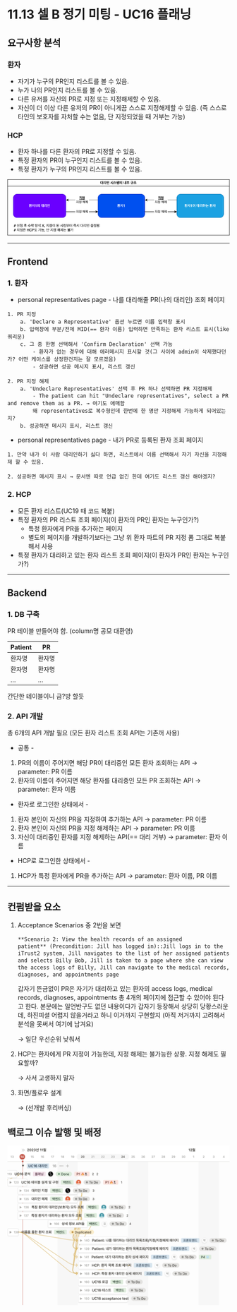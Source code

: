 # 11.13 셀 B 정기 미팅 - UC16 플래닝

## 요구사항 분석

### 환자

- 자기가 누구의 PR인지 리스트를 볼 수 있음.
- 누가 나의 PR인지 리스트를 볼 수 있음.
- 다른 유저를 자신의 PR로 지정 또는 지정해제할 수 있음.
- 자신이 더 이상 다른 유저의 PR이 아니게끔 스스로 지정해제할 수 있음.
(즉 스스로 타인의 보호자를 자처할 수는 없음, 단 지정되었을 때 거부는 가능)

### HCP

- 환자 하나를 다른 환자의 PR로 지정할 수 있음.
- 특정 환자의 PR이 누구인지 리스트를 볼 수 있음.
- 특정 환자가 누구의 PR인지 리스트를 볼 수 있음.

![1113-daeri-in](resources/1113-daeri-in.png)

---

## Frontend

### 1. 환자

- personal representatives page - 나를 대리해줄 PR(나의 대리인) 조회 페이지

```
1. PR 지정
    a. 'Declare a Representative' 옵션 누르면 이름 입력창 표시
    b. 입력창에 부분/전체 MID(== 환자 이름) 입력하면 만족하는 환자 리스트 표시(like 쿼리문)
    c. 그 중 한명 선택해서 'Confirm Declaration' 선택 가능
        - 환자가 없는 경우에 대해 에러메시지 표시할 것(그 사이에 admin이 삭제했다던가? 어떤 케이스를 상정한건지는 잘 모르겠음)
        - 성공하면 성공 메시지 표시, 리스트 갱신

2. PR 지정 해제
    a. 'Undeclare Representatives' 선택 후 PR 하나 선택하면 PR 지정해제
        - The patient can hit "Undeclare representatives", select a PR and remove them as a PR. → 여기도 애매함
        왜 representatives로 복수형인데 한번에 한 명만 지정해제 가능하게 되어있는지?
    b. 성공하면 메시지 표시, 리스트 갱신
```

- personal representatives page - 내가 PR로 등록된 환자 조회 페이지

```
1. 만약 내가 이 사람 대리인하기 싫다 하면, 리스트에서 이름 선택해서 자기 자신을 지정해제 할 수 있음.

2. 성공하면 메시지 표시 → 문서엔 따로 언급 없긴 한데 여기도 리스트 갱신 해야겠지?
```

### 2. HCP

- 모든 환자 리스트(UC19 때 코드 복붙)
- 특정 환자의 PR 리스트 조회 페이지(이 환자의 PR인 환자는 누구인가?)
  - 특정 환자에게 PR을 추가하는 페이지
  - 별도의 페이지를 개발하기보다는 그냥 위 환자 파트의 PR 지정 폼 그대로 복붙해서 사용
- 특정 환자가 대리하고 있는 환자 리스트 조회 페이지(이 환자가 PR인 환자는 누구인가?)

---

## Backend

### 1. DB 구축

PR 테이블 만들어야 함. (column명 공모 대환영)

| Patient | PR     |
| ------- | ------ |
| 환자명  | 환자명 |
| 환자명  | 환자명 |
| …       | …      |

간단한 테이블이니 금?방 할듯

### 2. API 개발

총 6개의 API 개발 필요 (모든 환자 리스트 조회 API는 기존꺼 사용)

- 공통 -

1. PR의 이름이 주어지면 해당 PR이 대리중인 모든 환자 조회하는 API → parameter: PR 이름
2. 환자의 이름이 주어지면 해당 환자를 대리중인 모든 PR 조회하는 API → parameter: 환자 이름

- 환자로 로그인한 상태에서 -

1. 환자 본인이 자신의 PR을 지정하여 추가하는 API → parameter: PR 이름
2. 환자 본인이 자신의 PR을 지정 해제하는 API → parameter: PR 이름
3. 자신이 대리중인 환자를 지정 해제하는 API(== 대리 거부) → parameter: 환자 이름

- HCP로 로그인한 상태에서 -

1. HCP가 특정 환자에게 PR을 추가하는 API → parameter: 환자 이름, PR 이름

---

## 컨펌받을 요소

1. Acceptance Scenarios 중 2번을 보면

    ```
    **Scenario 2: View the health records of an assigned patient** (Precondition: Jill has logged in)::Jill logs in to the iTrust2 system, Jill navigates to the list of her assigned patients and selects Billy Bob, Jill is taken to a page where she can view the access logs of Billy, Jill can navigate to the medical records, diagnoses, and appointments page
    ```

    갑자기 뜬금없이 PR은 자기가 대리하고 있는 환자의 access logs, medical records, diagnoses, appointments 총 4개의 페이지에 접근할 수 있어야 된다고 한다. 본문에는 일언반구도 없던 내용이다가 갑자기 등장해서 상당히 당황스러운데, 하진피셜 어렵지 않을거라고 하니 이거까지 구현할지 (아직 저거까지 고려해서 분석을 못써서 여기에 남겨요)

    → 일단 우선순위 낮춰서

2. HCP는 환자에게 PR 지정이 가능한데, 지정 해제는 불가능한 상황. 지정 해제도 필요할까?

    → 사서 고생하지 말자

3. 화면/플로우 설계

    → (선개발 후리버싱)

## 백로그 이슈 발행 및 배정

![1113-cell-b-backlog](resources/1113-cell-b-backlog.png)
